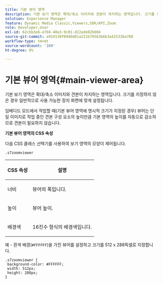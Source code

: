 ```yaml
---
title: 기본 뷰어 영역
description: 기본 보기 영역은 확대/축소 이미지와 견본이 차지하는 영역입니다. 크기를 지정하지 않은 경우 일반적으로 사용 가능한 장치 화면에 맞게 설정됩니다.
solution: Experience Manager
feature: Dynamic Media Classic,Viewers,SDK/API,Zoom
role: Developer,User
exl-id: 62cbb3e6-e766-40a3-9c01-d22ade82b604
source-git-commit: a919130f0940d81a221b79563b6b3e41533ba788
workflow-type: tm+mt
source-wordcount: '169'
ht-degree: 0%

---
```


# 기본 뷰어 영역{#main-viewer-area}

기본 보기 영역은 확대/축소 이미지와 견본이 차지하는 영역입니다. 크기를 지정하지 않은 경우 일반적으로 사용 가능한 장치 화면에 맞게 설정됩니다.

<!--<a id="section_061E550C1C1D4DB2BD663A898895B38C"></a>-->

임베디드 모드에서 작업할 때(기본 뷰어 영역에 명시적 크기가 지정된 경우) 뷰어는 단일 이미지로 작업 중인 견본 구성 요소의 높이만큼 기본 영역의 높이를 자동으로 감소하므로 견본이 필요하지 않습니다.

**기본 뷰어 영역의 CSS 속성**

다음 CSS 클래스 선택기를 사용하여 보기 영역의 모양이 제어됩니다.

```
.s7zoomviewer
```

<table id="table_94EE3F5BBE4547C0B4943471CEE7EDE4"> 
 <thead> 
  <tr> 
   <th colname="col1" class="entry"> <p> CSS 속성 </p> </th> 
   <th colname="col2" class="entry"> <p>설명 </p> </th> 
  </tr> 
 </thead>
 <tbody> 
  <tr> 
   <td colname="col1"> <p> <span class="codeph"> 너비 </span> </p> </td> 
   <td colname="col2"> <p>뷰어의 폭입니다. </p> </td> 
  </tr> 
  <tr> 
   <td colname="col1"> <p> <span class="codeph"> 높이 </span> </p> </td> 
   <td colname="col2"> <p>뷰어 높이. </p> </td> 
  </tr> 
  <tr> 
   <td colname="col1"> <p> <span class="codeph"> 배경색 </span> </p> </td> 
   <td colname="col2"> <p> 16진수 형식의 배경색입니다. </p> </td> 
  </tr> 
 </tbody> 
</table>

예 - 흰색 배경(`#FFFFFF`)을 가진 뷰어를 설정하고 크기를 512 x 288픽셀로 지정합니다.

```
.s7zoomviewer { 
 background-color: #FFFFFF; 
 width: 512px; 
 height: 288px;  
}
```
